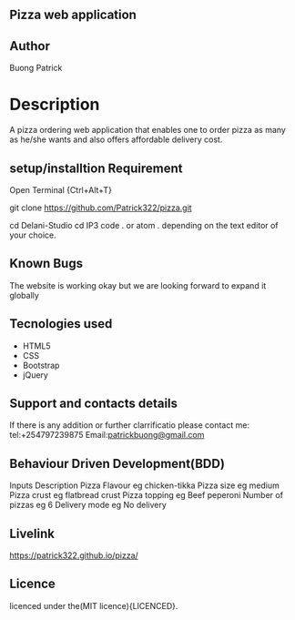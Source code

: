 ## Pizza web application

## Author

Buong Patrick

# Description
A pizza ordering web application that enables one to order pizza as many as he/she wants and also offers affordable delivery cost.

## setup/installtion Requirement

Open Terminal {Ctrl+Alt+T}

git clone https://github.com/Patrick322/pizza.git

cd Delani-Studio
cd IP3
code . or atom . depending on the text editor of your choice.


## Known Bugs

The website is working okay but we are looking forward to expand it  globally

## Tecnologies used
* HTML5
* CSS
* Bootstrap
* jQuery

## Support and contacts details
If there is any addition or further clarrificatio please contact me:
tel:+254797239875
Email:patrickbuong@gmail.com

## Behaviour Driven Development(BDD)
Inputs	            Description
Pizza Flavour	    eg chicken-tikka
Pizza size	        eg medium
Pizza crust	        eg flatbread crust
Pizza topping	    eg Beef peperoni
Number of pizzas	eg 6
Delivery mode	    eg No delivery



## Livelink

 https://patrick322.github.io/pizza/


## Licence

licenced under the(MIT licence){LICENCED}.
